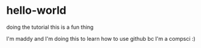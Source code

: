 # hello-world
doing the tutorial this is a fun thing

I'm maddy and I'm doing this to learn how to use github bc I'm a compsci :)
